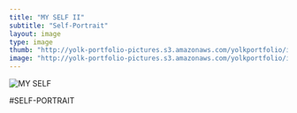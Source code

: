 ```yaml
---
title: "MY SELF II"
subtitle: "Self-Portrait"
layout: image
type: image
thumb: "http://yolk-portfolio-pictures.s3.amazonaws.com/yolkportfolio/image/MYSELFII-thumb.jpg"
image: "http://yolk-portfolio-pictures.s3.amazonaws.com/yolkportfolio/image/MYSELFII-small.jpg"
---
```



![MY SELF](https://s3.amazonaws.com/yolk-portfolio-pictures/yolkportfolio/image/MYSELFII-small.jpg)

#SELF-PORTRAIT
